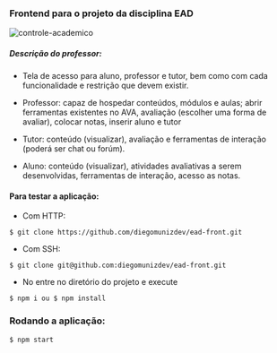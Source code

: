 ### Frontend para o projeto da disciplina EAD

![controle-academico](https://user-images.githubusercontent.com/26802818/93656850-e1e5c880-fa03-11ea-8e45-1449fd4cfec0.png)

##### Descrição do professor:
 - Tela de acesso para aluno, professor e tutor, bem como com cada funcionalidade e restrição que devem existir. 

 - Professor: capaz de hospedar conteúdos, módulos e aulas; abrir ferramentas existentes no AVA, avaliação (escolher uma forma de avaliar), colocar notas, inserir aluno e tutor

 - Tutor: conteúdo (visualizar), avaliação e ferramentas de interação (poderá ser chat ou forúm).

 - Aluno: conteúdo (visualizar), atividades avaliativas a serem desenvolvidas, ferramentas de interação, acesso as notas.
 
 #### Para testar a aplicação:
 
  - Com HTTP:
 ```
 $ git clone https://github.com/diegomunizdev/ead-front.git
 ``` 
 
  - Com SSH:
 ```
 $ git clone git@github.com:diegomunizdev/ead-front.git
 ```
 
 - No entre no diretório do projeto e execute
 
 ```
 $ npm i ou $ npm install
 ```
 
 ### Rodando a aplicação:
 
 `$ npm start`
